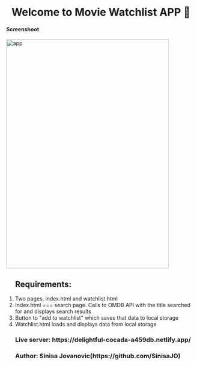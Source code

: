 <h1 align="center">Welcome to Movie Watchlist APP 👋</h1>

 <h4>Screenshoot</h4>
 <div class="border"><img style="width:433px;height:610px;" src="https://i.ibb.co/2FrxfH5/app.png" alt="app" border="0"></div>

<ol>
  <h2>Requirements: </h2>
   <li> Two pages, index.html and watchlist.html </li>
   <li> Index.html === search page. Calls to OMDB API with the title searched for and displays search results </li>
   <li> Button to "add to watchlist" which saves that data to local storage </li>
   <li> Watchlist.html loads and displays data from local storage </li>
</ol>
<ul>
 
<h3>Live server: https://delightful-cocada-a459db.netlify.app/</h3>
  
<h3>Author: Sinisa Jovanovic(https://github.com/SinisaJO)</h3>
